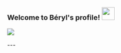 ﻿<h3 align="left">
  Welcome to Béryl's profile!
  <img src="https://media.giphy.com/media/hvRJCLFzcasrR4ia7z/giphy.gif" width="30">
</h3>
<p align="left">
  <a href="https://github.com/beryl452/beryl452"><img src="https://readme-typing-svg.herokuapp.com/?color=%2336BCF7&center=true&vCenter=true&lines=Hi+%2C+welcome+to+my+Github+page;I+am+Béryl+HOUESSOU;"></a>
</p>
---<div align="left">
